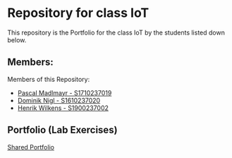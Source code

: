 # Repository for class IoT 
This repository is the Portfolio for the class IoT by the students listed down below.
## Members:
Members of this Repository:
+ [Pascal Madlmayr - S1710237019][1]
+ [Dominik Nigl - S1610237020][2]
+ [Henrik Wilkens - S1900237002][3]

[1]: https://github.com/pasci199601815/IoTMadlmayrNigl/tree/master/Madlmayr
[2]: https://github.com/pasci199601815/IoTMadlmayrNigl/tree/master/Nigl
[3]: https://github.com/pasci199601815/IoTMadlmayrNigl/tree/master/Wilkens


## Portfolio (Lab Exercises)
[Shared Portfolio](https://github.com/pasci199601815/IoTMadlmayrNigl/tree/master/Lab-Exercises)
